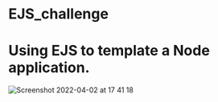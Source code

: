 # EJS_challenge
# Using EJS to template a Node application.

![Screenshot 2022-04-02 at 17 41 18](https://user-images.githubusercontent.com/62755319/161388420-aee35c93-0631-4952-b802-f9eba795ddd0.png)
